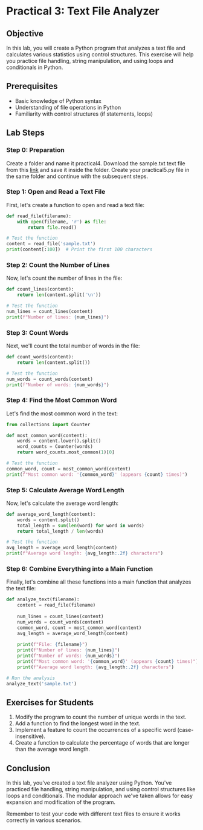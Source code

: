 # Practical 3: Text File Analyzer

## Objective
In this lab, you will create a Python program that analyzes a text file and calculates various statistics using control structures. This exercise will help you practice file handling, string manipulation, and using loops and conditionals in Python.


## Prerequisites
- Basic knowledge of Python syntax
- Understanding of file operations in Python
- Familiarity with control structures (if statements, loops)

## Lab Steps

### Step 0: Preparation

Create a folder and name it practical4. Download the sample.txt text file from this [link](https://drive.google.com/file/d/1j2MC-RE4UbiPnMsn9ZMtjXqVnlX0rZgA/view?usp=sharing) and save it inside the folder. Create your practical5.py file in the same folder
and continue with the subsequent steps. 

### Step 1: Open and Read a Text File

First, let's create a function to open and read a text file:

```python
def read_file(filename):
    with open(filename, 'r') as file:
        return file.read()

# Test the function
content = read_file('sample.txt')
print(content[:100])  # Print the first 100 characters
```

### Step 2: Count the Number of Lines

Now, let's count the number of lines in the file:

```python
def count_lines(content):
    return len(content.split('\n'))

# Test the function
num_lines = count_lines(content)
print(f"Number of lines: {num_lines}")
```

### Step 3: Count Words

Next, we'll count the total number of words in the file:

```python
def count_words(content):
    return len(content.split())

# Test the function
num_words = count_words(content)
print(f"Number of words: {num_words}")
```

### Step 4: Find the Most Common Word

Let's find the most common word in the text:

```python
from collections import Counter

def most_common_word(content):
    words = content.lower().split()
    word_counts = Counter(words)
    return word_counts.most_common(1)[0]

# Test the function
common_word, count = most_common_word(content)
print(f"Most common word: '{common_word}' (appears {count} times)")
```

### Step 5: Calculate Average Word Length

Now, let's calculate the average word length:

```python
def average_word_length(content):
    words = content.split()
    total_length = sum(len(word) for word in words)
    return total_length / len(words)

# Test the function
avg_length = average_word_length(content)
print(f"Average word length: {avg_length:.2f} characters")
```

### Step 6: Combine Everything into a Main Function

Finally, let's combine all these functions into a main function that analyzes the text file:

```python
def analyze_text(filename):
    content = read_file(filename)
    
    num_lines = count_lines(content)
    num_words = count_words(content)
    common_word, count = most_common_word(content)
    avg_length = average_word_length(content)
    
    print(f"File: {filename}")
    print(f"Number of lines: {num_lines}")
    print(f"Number of words: {num_words}")
    print(f"Most common word: '{common_word}' (appears {count} times)")
    print(f"Average word length: {avg_length:.2f} characters")

# Run the analysis
analyze_text('sample.txt')
```

## Exercises for Students

1. Modify the program to count the number of unique words in the text.
2. Add a function to find the longest word in the text.
3. Implement a feature to count the occurrences of a specific word (case-insensitive).
4. Create a function to calculate the percentage of words that are longer than the average word length.

## Conclusion

In this lab, you've created a text file analyzer using Python. You've practiced file handling, string manipulation, and using control structures like loops and conditionals. The modular approach we've taken allows for easy expansion and modification of the program.

Remember to test your code with different text files to ensure it works correctly in various scenarios.
